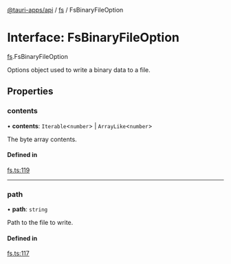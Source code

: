[@tauri-apps/api](../README.md) / [fs](../modules/fs.md) / FsBinaryFileOption

# Interface: FsBinaryFileOption

[fs](../modules/fs.md).FsBinaryFileOption

Options object used to write a binary data to a file.

## Properties

### contents

• **contents**: `Iterable`<`number`\> \| `ArrayLike`<`number`\>

The byte array contents.

#### Defined in

[fs.ts:119](https://github.com/tauri-apps/tauri/blob/393c774/tooling/api/src/fs.ts#L119)

___

### path

• **path**: `string`

Path to the file to write.

#### Defined in

[fs.ts:117](https://github.com/tauri-apps/tauri/blob/393c774/tooling/api/src/fs.ts#L117)
